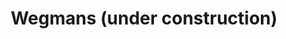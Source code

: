---
title: "Wegmans (under construction)"
url: /cranberry/wegmans-under-construction/
shop: convenience
---